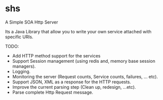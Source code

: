 # shs
A Simple SOA Http Server

Its a Java Library that allow you to write your own service attached with specific URIs.

TODO:
- Add HTTP method support for the services
- Support Session management (using redis and, memory base session managers).
- Logging.
- Monitoring the server (Request counts, Service counts, failures, ... etc).
- Support JSON, XML as a response for the HTTP requests.
- Improve the current parsing step (Clean up, redesign, ...etc).
- Parse complete Http Request message.
